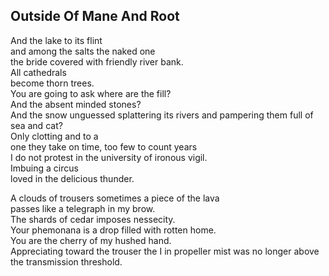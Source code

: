 Outside Of Mane And Root
------------------------
And the lake to its flint  
and among the salts the naked one  
the bride covered with friendly river bank.  
All cathedrals  
become thorn trees.  
You are going to ask where are the fill?  
And the absent minded stones?  
And the snow unguessed splattering its rivers and pampering them full of  
sea and cat?  
Only clotting and to a  
one they take on time, too few to count years  
I do not protest in the university of ironous vigil.  
Imbuing a circus  
loved in the delicious thunder.  
  
A clouds of trousers sometimes a piece of the lava  
passes like a telegraph in my brow.  
The shards of cedar imposes nessecity.  
Your phemonana is a drop filled with rotten home.  
You are the cherry of my hushed hand.  
Appreciating toward the trouser the I in propeller mist was no longer above the transmission threshold.  
